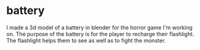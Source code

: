 # battery

I made a 3d model of a battery in blender for the horror game I'm working on. The purpose of the battery is for the player to recharge their flashlight. The flashlight helps them to see as well as to fight the monster.
